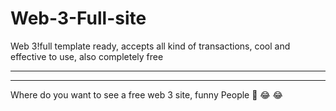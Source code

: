 # Web-3-Full-site
Web 3!full template ready, accepts all kind of transactions, cool and effective to use, also completely free



---





---



Where do you want to see a free web 3 site, funny People 🤣 😂 😂 
